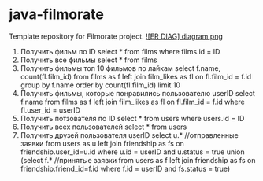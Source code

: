 # java-filmorate
Template repository for Filmorate project.
[![ER DIAG] diagram.png](https://github.com/mshamiNN52/java-filmorate/blob/5b4714d14979171fdf0c904a4b979c233d15314d/diagram.png)
1. Получить фильм по ID
select * 
from films
where films.id = ID
2. Получить все фильмы
select * 
from films
3. Получить фильмы топ 10 фильмов по лайкам
select  f.name, count(fl.film_id)
from films as f
left join film_likes as fl on fl.film_id = f.id
group by f.name
order by count(fl.film_id)
limit 10
4. Получить фильмы, которые понравились пользователю userID
select  f.name
from films as f
left join film_likes as fl on fl.film_id = f.id
where fl.user_id = userID
5. Получить потзователя по ID
select * 
from users
where users.id = ID
6. Получить всех пользователей
select *
from users
7. Получить друзей пользователя userID
select u.*  //отправленные заявки
from users as u
left join friendship as fs on  friendship.user_id=u.id
where u.id = userID and u.status = true
union
(select f.* //принятые заявки
from users as f
left join friendship as fs on  friendship.friend_id=f.id
where f.id = userID and fs.status = true)
